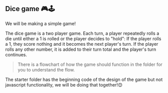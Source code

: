 ## Dice game 🎮🕹

We will be making a simple game!

The dice game is a two player game. Each turn, a player repeatedly rolls a die until either a 1 is rolled or the player decides to "hold": If the player rolls a 1, they score nothing and it becomes the next player's turn. If the player rolls any other number, it is added to their turn total and the player's turn continues.

> There is a flowchart of how the game should function in the folder for you to understand the flow.


The starter folder has the beginning code of the design of the game but not javascript functionality, we will be doing that together!😊
